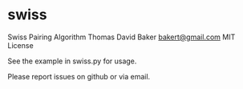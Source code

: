 # swiss
Swiss Pairing Algorithm
Thomas David Baker <bakert@gmail.com>
MIT License

See the example in swiss.py for usage.

Please report issues on github or via email.
